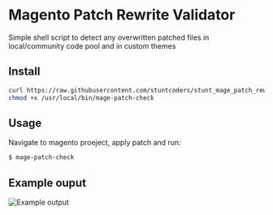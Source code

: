 # Magento Patch Rewrite Validator

Simple shell script to detect any overwritten patched files in local/community code pool and in custom themes

## Install
```sh
curl https://raw.githubusercontent.com/stuntcoders/stunt_mage_patch_rewrite_validator/master/mage-patch-check.sh > /usr/local/bin/mage-patch-check
chmod +x /usr/local/bin/mage-patch-check
```

## Usage
Navigate to magento proeject, apply patch and run:
```sh
$ mage-patch-check
```

## Example ouput
![Example output](https://s3-eu-west-1.amazonaws.com/stcd/stunt_mage_patch_rewrite_validator/mage-patch-check-output.png)